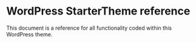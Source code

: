 
# WordPress StarterTheme reference

This document is a reference for all functionality coded within this WordPress theme.